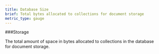 ```yaml
---
title: Database Size 
brief: Total bytes allocated to collections for document storage
metric_type: gauge
---
```


###Storage

The total amount of space in bytes allocated to collections in the database for document storage.
